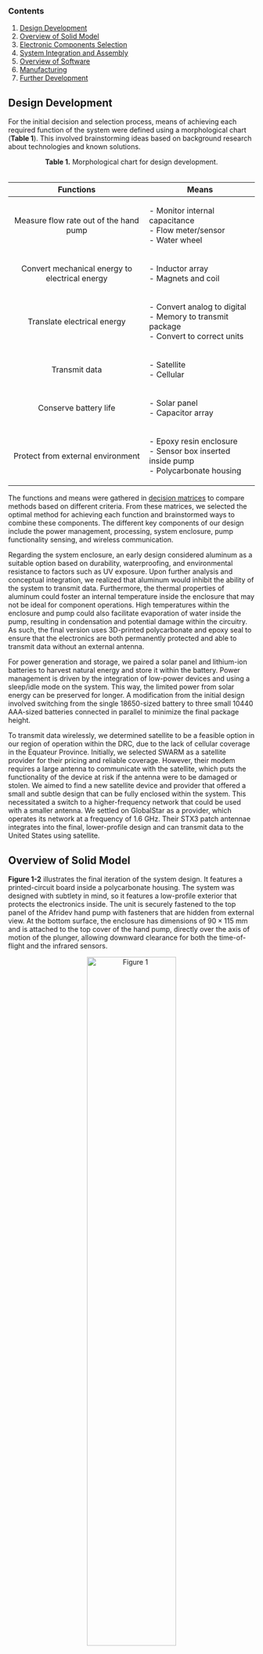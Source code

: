 ### Contents

1. [Design Development](#design-development)
2. [Overview of Solid Model](#overview-of-solid-model)
3. [Electronic Components Selection](#electronic-components-selection)
4. [System Integration and Assembly](#system-integration-and-assembly)
5. [Overview of Software](#overview-of-software)
6. [Manufacturing](#manufacturing)
7. [Further Development](#further-development)


## Design Development

For the initial decision and selection process, means of achieving each required function of the system were defined using a morphological chart (**Table 1**). This involved brainstorming ideas based on background research about technologies and known solutions.

<div align="center"><b>Table 1.</b> Morphological chart for design development.<br><br>

| Functions | Means |
|  :----:   | ----- |
| Measure flow rate out of the hand pump | <p align="left">- Monitor internal capacitance<br>- Flow meter/sensor<br>- Water wheel </p>|
| Convert mechanical energy to electrical energy | <p align="left">- Inductor array<br> - Magnets and coil </p>|
| Translate electrical energy | <p align="left">- Convert analog to digital<br>- Memory to transmit package<br> - Convert to correct units </p>|
| Transmit data | <p align="left">- Satellite<br>- Cellular </p>|
| Conserve battery life | <p align="left">- Solar panel<br> - Capacitor array </p>|
| Protect from external environment | <p align="left">- Epoxy resin enclosure<br>- Sensor box inserted inside pump<br>- Polycarbonate housing </p>|

</div>

The functions and means were gathered in [decision matrices](decision_matrices.md) to compare methods based on different criteria. From these matrices, we selected the optimal method for achieving each function and brainstormed ways to combine these components. The different key components of our design include the power management, processing, system enclosure, pump functionality sensing, and wireless communication.

Regarding the system enclosure, an early design considered aluminum as a  suitable option based on durability, waterproofing, and environmental resistance to factors such as UV exposure. Upon further analysis and conceptual integration, we realized that aluminum would inhibit the ability of the system to transmit data. Furthermore, the thermal properties of aluminum could foster an internal temperature inside the enclosure that may not be ideal for component operations. High temperatures within the enclosure and pump could also facilitate evaporation of water inside the pump, resulting in condensation and potential damage within the circuitry. As such, the final version uses 3D-printed polycarbonate and epoxy seal to ensure that the electronics are both permanently protected and able to transmit data without an external antenna.

For power generation and storage, we paired a solar panel and lithium-ion batteries to harvest natural energy and store it within the battery. Power management is driven by the integration of low-power devices and using a sleep/idle mode on the system. This way, the limited power from solar energy can be preserved for longer. A modification from the initial design involved switching from the single 18650-sized battery to three small 10440 AAA-sized batteries connected in parallel to minimize the final package height.

To transmit data wirelessly, we determined satellite to be a feasible option in our region of operation within the DRC, due to the lack of cellular coverage in the Équateur Province. Initially, we selected SWARM as a satellite provider for their pricing and reliable coverage. However, their modem requires a large antenna to communicate with the satellite, which puts the functionality of the device at risk if the antenna were to be damaged or stolen. We aimed to find a new satellite device and provider that offered a small and subtle design that can be fully enclosed within the system. This necessitated a switch to a higher-frequency network that could be used with a smaller antenna. We settled on GlobalStar as a provider, which operates its network at a frequency of $1.6$ GHz. Their STX3 patch antennae integrates into the final, lower-profile design and can transmit data to the United States using satellite.

## Overview of Solid Model

**Figure 1-2** illustrates the final iteration of the system design. It features a printed-circuit board inside a polycarbonate housing. The system was designed with subtlety in mind, so it features a low-profile exterior that protects the electronics inside. The unit is securely fastened to the top panel of the Afridev hand pump with fasteners that are hidden from external view. At the bottom surface, the enclosure has dimensions of $90 \times 115$ mm and is attached to the top cover of the hand pump, directly over the axis of motion of the plunger, allowing downward clearance for both the time-of-flight and the infrared sensors.

<p align="center">
   <img src="https://github.com/jlunaing/Afridev-Hand-Pump-Sensor/blob/7f0130a3bdbf5bf57193291cfedf667f1ba475b3/docs/img/fig1.png" 
   width=60%    
   alt="Figure 1"/>
</p>

<p align="center"><b>Figure 1.</b> Monitoring system installed on top of the Afridev hand pump.</p>

<p align="center">
   <img src="https://github.com/jlunaing/Afridev-Hand-Pump-Sensor/blob/937f5e11812a0062556b8e444fde13d92a296132/docs/img/fig2.png" 
   width=70%    
   alt="Figure 2"/>
</p>

<p align="center"><b>Figure 2.</b> Close-up view of monitoring system.</p>

A detailed solid of the polycarbonate enclosure can be found in the [hardware](hardware) folder, where version [v2](hardware/v2) corresponds to the latest design. The mechanical design of the housing features walls at $60\degree$ angles to dissuade removal of the sensor. The electrical system consists of batteries, a solar cell, charge controller, two sensors, a satellite modem, and a microcontroller. These components, as described in the following sections, are integrated into a PCB which is situated between the bottom and top housing. An exploded and collapsed view of the housing and the PCB is shown below (**Figure 3-4**). Detailed engineering drawings and the detailed electrical circuit schematic can be found in the [Drawings](hardware/v2/Drawings) and [PCB](pcb) folders. The software system that the design will use to process the data is described in the software development plan in the [Product Realization](#product-realization) section.

<p align="middle">
   <img src="https://github.com/jlunaing/Afridev-Hand-Pump-Sensor/blob/937f5e11812a0062556b8e444fde13d92a296132/docs/img/fig3.png" 
   width=50%    
   alt="Figure 3"/>
</p>

<p align="center"><b>Figure 3.</b> Exploded view of monitoring system. Colors shown for visual purposes.</p><br>

<p align="center">
   <img src="https://github.com/jlunaing/Afridev-Hand-Pump-Sensor/blob/937f5e11812a0062556b8e444fde13d92a296132/docs/img/fig4.png" 
   width=60%    
   alt="Figure 4"/>
</p>

<p align="center"><b>Figure 4.</b> "Collapsed" exploded view of monitoring system</p>

## Electronic Components Selection

The components can be selected based on constraints and factors including cost, performance metrics, compatibility and others described earlier in the design development section. To provide power to the sensor system, three 10440 AAA rechargeable lithium-ion phosphate batteries, also known as LiFePO4 batteries, were selected. Compared to traditional alkaline AAA batteries, 10440 LiFePO4 batteries have a higher voltage, energy density, and are rechargeable so they can provide more power and last longer. They also have a more stable chemistry than other lithium-ion alternatives, lasting up to 10 years. Connected in parallel, these batteries will supply $3.2$ V of power with a combined capacity of $1200$ mAh. The LiFePO4 is a readily available battery, often used in solar garden lights and similar home applications. Since they will be connected in parallel, charging is balanced between the two batteries. 

The design also incorporates the [SM141K06L](https://www.digikey.com/en/products/detail/anysolar-ltd/SM940K12L/9990451) monocrystalline solar cell, which will recharge the batteries from solar energy. This specific cell provides a $4.15$-V nominal output with 183-mW peak power. It comes pre-sealed and has a size of $35\times22$ mm, allowing for ease of integration. To incorporate the solar cell and batteries, we use a shunt charger. This is the simplest type of charger and can be used in this application because the capacity of the batteries far outclasses the maximum output of the solar cell. The solar cell is directly connected to the batteries, and a shunt circuit limits voltage to the battery’s max&mdash;about $3.6$ V. When the batteries are full, additional power generated by the solar cell is simply wasted as heat through the shunt to keep the battery voltage below its max. The maximum power point (MPP) of the solar cell is specifically selected so that it is near the target voltage of the battery, ensuring efficient power extraction. When charging at around $3.5$ V, the panel will sit at about $3.7$ V after a reverse-bias diode, which is near enough the MPP for efficient operation.

To ensure that the handpump system is working, two sensors are responsible for measurements&mdash;specifically, detecting physical pumping action and the presence of water. The [VL53L4CD](https://www.digikey.com/en/products/detail/adafruit-industries-llc/5425/16499347) time-of-flight sensor from ST Microelectronics measures the position of the pump plunger as it moves vertically during pumping. From this displacement and the known cross-sectional area of the plunger, water outflow can be estimated. The sensor includes some useful features such as adjustable distance threshold interrupts that can be used to optimize the power draw of the microcontroller. It also features an accuracy of about $5$ mm. This component runs on $3.3$ V, with a current draw of $19$ mA during active mode and $5$ $\mu$A in idle mode.

Likewise, to detect whether water is indeed flowing when pumping action occurs, we selected the [MLX90614](https://www.digikey.com/en/products/detail/melexis-technologies-nv/MLX90614ESF-BAA-000-SP/5414793) digital infrared temperature sensor from Melexis. By measuring the temperature of a region of the pump that becomes flooded when water is flowing, a temperature drop can be used to directly check that water is present. Its measurement resolution, accuracy, and wide range make it suitable for our purposes. It requires a power supply in the range $2.6$-$3.6$ V to measure temperatures from -$40$ to $85\degree$C.

To transmit data back to CLEAN, we chose the [STX3](https://www.globalstar.com/en-us/products/iot/stx3) satellite modem from Globalstar. It relies on a low-profile, $20\times20$-mm patch antenna that is mounted directly to the PCB together with a surrounding $60\times60$-mm ground plane to function. Globalstar's network covers the entirety of the DRC and operates at an L-band of $1.6$ GHz. At the time of writing this report, each STX3 Modem comes at an initial cost of $60, with a subscription of $16 per month for data transmission.

To interface with the sensor and satellite module as well as control the overall behavior of the electronic system, we chose the ESP32-S2 microcontroller (MCU). The ESP32 series of microcontrollers is highly integrated, ubiquitous, and features built-in Wi-Fi. The [S2 variant](https://www.espressif.com/sites/default/files/documentation/esp32-s2_technical_reference_manual_en.pdf#sysmem) also features an ultra-low-power RISC-V co-processor which can be used to run arbitrary code while the main, power "hungry", MCU is in deep-sleep. This co-processor has low power consumption at $627$ $\mu$W and&mdash;important for this application&mdash;has access to the I2C peripheral. This enables it to communicate with the various sensors without booting the main MCU. The co-processor also has access to $8$ kB of SRAM, which is sufficient for the outlined requirements. The primary processor has $1$ MB of flash and $320$ kB of SRAM [22]. The primary processor has access to additional UART peripherals, which are used to communicate with the satellite transceiver. This system uses the C programming language for developing the code. It integrates into our compact design with dimensions of 18x25mm [16]. The extremely rich feature-set of the ESP32-S2 also keeps doors open to additional features like a smartphone-enabled setup.

The [MAX77827](https://www.mouser.com/new/analog-devices/maxim-max77827-switch-buckboost-converter/) buck-boost converter IC was selected to regulate the main $3.3$-V rail at an efficiency of $96$ %. It accepts input voltages in the range of $2.3$-$5.5$ V and can output a steady $3.3$ V, regardless of whether the input voltage is above or below the target. This is important for functionality, as during satellite transmission, peak current draws may cause battery voltages to dip below $3.3$ V, making a standard step-down only converter inadequate.

To monitor battery voltage, the system uses the [MCP3425A0T](https://www.digikey.com/en/products/detail/microchip-technology/MCP3425A0T-E-CH/1827893) ADC. This component supports I2C serial interface and runs within the range of power supplied by the previously mentioned buck converter. It has up to $16$-bit resolution in a SOT-23-6 package and can use its internal $2$-V reference to sense the entire battery range without needing a voltage divider. An external ADC is used instead of the ESP32’s built-in ADC to manage quiescent current. The ESP32’s ADC is notoriously poor and has a relatively low impedance&mdash;it will waste power if used.

To preserve the Lithium-ion batteries, the [XB8358D0](https://datasheet.lcsc.com/lcsc/1809131533_XySemi-XB8358D0_C80218.pdf) has been integrated. This battery management IC is contained in a small SOT23-5 package and runs on low current, switching between operation mode ($2.8$ $\mu$A) and power-down mode ($1.5$ $\mu$A). This IC will extend battery life by protecting against overcharging, over discharging, overcurrent, load short circuiting, and reverse polarity. While not strictly necessary if the batteries are never replaced, it is included under the assumption that batteries should be serviceable by laypeople.

Additional components, included only for testing and validation on the prototype, include the CP2102 USB-serial converter, the BQ25170DSGR Li-ion charger, and the LM66200DRLR power switch. These components should not be populated for production versions of the device.

## System Integration and Assembly
 
The PCB is mounted onto the bottom part of the housing, where an electrical potting compound is used to permanently the bottom side of the PCB. The two holes surrounding the time-of-flight and infrared sensors are designed to prevent the potting epoxy from leaking onto the sensors and causing issues (**Figure 5**). 

[Epoxy Seal 9000](https://www.theepoxyresinstore.com/products/epoxyseal-9000-2-to-1-electronic-grade-potting-epoxy-resin-48oz-kit) has high temperature and impact resistance and keeps moisture out of the enclosure. This product is RoHS compliant and can be purchased online for $0.08 per fluid ounce, at the time of writing this report. Potting the important components secures the design against component theft and water damage.

The solar panel is mounted to the top part of the housing, with the perforations beneath it designed to allow epoxy to hold it in place effectively (**Figure 6**). This part of the housing has six holes in which metal heat-set inserts can be placed for later attachment to the pump.

<p align="center">
   <img src="https://github.com/jlunaing/Afridev-Hand-Pump-Sensor/blob/937f5e11812a0062556b8e444fde13d92a296132/docs/img/fig5.png" 
   width=60%    
   alt="Figure 5"/>
</p>

<p align="center"><b>Figure 5.</b> The PCB and associated part of the enclosure, with sensor holes highlighted.</p><br>

<p align="center">
   <img src="https://github.com/jlunaing/Afridev-Hand-Pump-Sensor/blob/937f5e11812a0062556b8e444fde13d92a296132/docs/img/fig6.png" 
   width=60%    
   alt="Figure 6"/>
</p>

<p align="center"><b>Figure 6.</b> The solar panel and its associated perforations.</p>

To assemble the system onto the hand pump, we first drill six holes through the top cover of the hand pump according to the [drawings](hardware/v2/Drawings). These holes match the position of the heat-set inserts on the top part of the enclosure.

Then, the joint assembly of the bottom enclosure with the PCB are placed on top of the pump with its edges inside the perimeter created by the position of the holes on the cover plate of the pump. The solar panel, sealed on top of the top enclosure is connected through its terminals to the PCB. The top enclosure is lowered and mates with the bottom enclosure. Finally, the this assembly is fastened to the cover of the hand pump using M3 screws and the heat-set inserts already on the enclosure. Epoxy seal was not used for the prototype developed to maintain accessibility and viewability of the design.

Combined with slightly undersized holes, these heat-set inserts produce a locking effect like nylon locknuts. The trade-off for the added security from potting and locking screws is that only the replacement of the solar panel and batteries is possible. Therefore, extensive testing should be completed to ensure longevity of each component and the whole system, which would be deployed as a single unit that requires replacement approximately every 10 years. 

## Overview of Software

The software required to create a functioning system needs to be able to perform data collection, translation, and transmission, as well as transitioning a system between idle and active mode. The software is programmed and processed on a microcontroller unit (MCU) that acts as the central controller for the entire system. The finite state diagram for the software is shown in **Figure 7**.

<p align="center">
   <img src="https://github.com/jlunaing/Afridev-Hand-Pump-Sensor/blob/937f5e11812a0062556b8e444fde13d92a296132/docs/img/fig7.png" 
   width=70%    
   alt="Figure 7"/>
</p>

<p align="center"><b>Figure 7.</b> Finite state machine driving the microcontroller unit.</p>

For data collection, the temperature (IR) and distance (ToF) sensor work in tandem to detect if the pump is working. To begin data collection, the ToF sensor is first used to detect if the handle is being pumped. This communicates with the MCU using the I2C protocol and provides accurate measurements. When the sensor reads that the pump is pulled up, the sensor triggers an interrupt (INTR in diagram) in the MCU to come out of [standby mode](https://www.st.com/resource/en/user_manual/um2923-a-guide-to-using-the-vl53l4cx-timeofflight-sensor-with-extended-distance-measurement-stmicroelectronics.pdf). The MCU then turns on the IR sensor, which takes measurements on the ambient and object temperature. The target of interest for the IR sensor is the bottom of the tank where water starts collecting, and the measured data is the temperature difference caused by the presence of water within the tank of the hand pump, relative to the temperature of the tank when no water is present, as described earlier. The MCU makes use of a timer, that is set when the interrupt is triggered, to minimize the data collection when the pump is not being used. 

For data translation, the system must be able to translate measured data values into volumetric measurements of water being pumped. The MCU uses the displacement of the pump handle mechanism to estimate the volume of water displaced by the plunger. This relationship can be determined empirically from testing with the Afridev pump. The IR sensor determines if water is present at the time of pumping. These measurements are calculated and translated to the number of liters output by the pump and detect if the pump has failed or not.

For data transmission, the MCU uses satellite to send the data internationally. The MCU prepares the data packets to send, which may include the pump number, failure status, a checksum, and number of liters pumped over the course of a day. The pump number is a numerical representation of a pump station that can be mapped to the physical location of the pump. The failure status displays if a pump has failed or is still active. The checksum is a calculated value that is sent with the data packet to be checked at the receiving end, to ensure that data has not been corrupted during transmission. The number of liters can be stored and displayed within an  external database.  

## Manufacturing

In regard to the PCB, most components were pre-populated on the board from the PCB manufacturer's assembly service. This is convenient as it saves time and money&mdash;the components they have open for selection are often orders of magnitude cheaper than what can be found on popular supplier sites. Components that could not be found in their available library for assembly were ordered from Mouser and Digikey then soldered by hand. The demonstration enclosure was printed on a group member’s 3D printer out of PETG. 

<p align="middle">
  <img src="https://github.com/jlunaing/Afridev-Hand-Pump-Sensor/blob/937f5e11812a0062556b8e444fde13d92a296132/docs/img/fig9.jpg" width=40% />
  <img src="https://github.com/jlunaing/Afridev-Hand-Pump-Sensor/blob/937f5e11812a0062556b8e444fde13d92a296132/docs/img/fig9b.jpg" width=40% /> 
</p>

<p align="center"><b>Figure 9.</b> Model Afridev hand pump on stand (left) and open sensor prototype on pump (right).</p>

## Further Development

These are some recommendations for further developing this project. There are areas where costs can be potentially cut, if desired. In particular, the MLX90614 temperature sensor&mdash; which represents a significant cost&mdash;can likely be replaced with a standard Passive Infrared (PIR) element like those from Zilog. This is possible because it only needs to effectively detect the temperature difference caused by flowing water, not the temperature itself. Additionally, the satellite transceiver should, once coverage expands to the USA in 2024, likely be replaced with the Astronode series of transceivers from Astrocast instead of the chosen Globalstar counterparts. These modules are both more diverse in features and cheaper to buy and operate than the Globalstar offering integrated into the prototype.